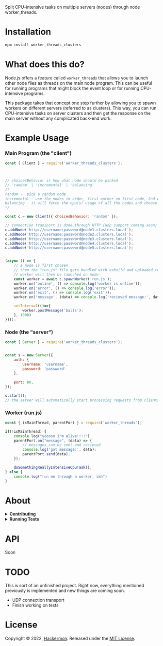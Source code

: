 Split CPU-intensive tasks on multiple servers (nodes) through node worker_threads.

# Installation
```bash
npm install worker_threads_clusters
```

# What does this do?
Node.js offers a feature called ``worker_threads`` that allows you to launch other node files as threads on the main node program. This can be useful for running programs that might block the event loop or for running CPU-intensive programs.

This package takes that concept one step further by allowing you to spawn workers on different servers (referred to as clusters). This way, you can run CPU-intensive tasks on server clusters and then get the response on the main server without any complicated back-end work.



# Example Usage


### Main Program (the "client")
```js
const { Client } = require('worker_threads_clusters');



// choicesBehavior is how what node should be picked
// 'random' | 'incremental' | 'balancing'
/*
random -  pick a random node
incremental - use the nodes in order, first worker on first node, 2nd worker on 2nd node, etc and it keeps resetting back to first worker and continues the cycle
balancing - it will fetch the cpu(s) usage of all the nodes and choose the best one to spawn the worker based on the usage percentage 
*/

const c = new Client({ choicesBehavior: 'random' });

// connection transport is done through HTTP (udp support coming soon)
c.addNode('http://username:password@node1.clusters.local');
c.addNode('http://username:password@node2.clusters.local');
c.addNode('http://username:password@node3.clusters.local');
c.addNode('http://username:password@node4.clusters.local');
c.addNode('http://username:password@node5.clusters.local');


(async () => {
	// a node is first chosen
	// then the "run.js" file gets bundled with esbuild and uploaded to the node
    // worker will then be launched on node
	const worker = await c.spawnWorker('run.js');
	worker.on('online', () => console.log('worker is online'));
	worker.on('error', () => console.log('error'));
	worker.on('exit', () => console.log('exit'));
	worker.on('message', (data) => console.log('recieved message:', data));

	setInterval(()=>{
		worker.postMessage('balls');
	}, 1000)
})();
```


### Node (the "server")
```js
const { Server } = require('worker_threads_clusters');


const s = new Server({
	auth: { 
	    username: 'username',
	    password: 'password' 
    },
    
	port: 80,
});

s.start();
// the server will automatically start processing requests from clients
```

### Worker (run.js)
```js
const { isMainThread, parentPort } = require('worker_threads');

if(!isMainThread) {
	console.log("yooooo i'm alive!!!!")
	parentPort.on("message", (data) => {
		// messages can be sent and recieved
		console.log('got message:', data);
		parentPort.send(data);
	});

	doSomethingReallyIntensiveCpuTask();
} else {
	console.log("run me through a worker, smh")
}

```

# About
<details>
<summary><strong>Contributing</strong></summary>

Pull requests and stars are always welcome. For bugs and feature requests, [please create an issue](../../issues/new).

</details>

<details>


<summary><strong>Running Tests</strong></summary>

Running and reviewing unit tests is a great way to get familiarized with a library and its API. You can install dependencies and run tests with the following command:

```sh
$ npm install && npm test
```

</details>



# API
Soon

# TODO
This is sort of an unfinished project. Right now, everything mentioned previously is implemented and new things are coming soon.

- UDP connection transport
- Finish working on tests


# License

Copyright © 2022, [Hackermon](https://github.com/hackermondev).
Released under the [MIT License](LICENSE).
